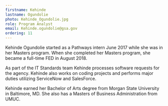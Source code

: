 ```yaml
---
firstname: Kehinde
lastname: Ogundolie
photo: Kehinde_Ogundolie.jpg
role: Program Analyst
email: Kehinde.ogundolie@gsa.gov
ordering: 11
---
```


Kehinde Ogundolie started as a Pathways intern June 2017 while she was in her Masters program. When she completed her Masters program, she became a full-time FED in August 2018. 

As part of the IT Standards team Kehinde processes software requests for the agency. Kehinde also works on coding projects and performs major duties utilizing ServiceNow and SalesForce.

Kehinde earned her Bachelor of Arts degree from Morgan State University in Baltimore, MD. She also has a Masters of Business Administration from UMUC.
